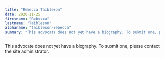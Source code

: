 ```yaml
---
title: "Rebecca Taibleson"
date: 2020-11-25
firstname: "Rebecca"
lastname: "Taibleson"
alphaname: "taibleson-rebecca"
summary: "This advocate does not yet have a biography. To submit one, please contact the site administrator."
---
```

This advocate does not yet have a biography. To submit one, please contact the site administrator.

